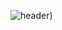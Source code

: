 ![header](https://capsule-render.vercel.app/api?text=JISOO%20KIM&type=slice&color=do4bc&height=300&section=header&fontSize=100&fontColor=ffffff))
